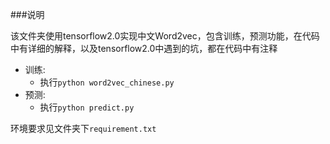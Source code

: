 ###说明

该文件夹使用tensorflow2.0实现中文Word2vec，包含训练，预测功能，在代码中有详细的解释，以及tensorflow2.0中遇到的坑，都在代码中有注释

* 训练:
  * 执行`python word2vec_chinese.py` 
* 预测:
  * 执行`python predict.py`



环境要求见文件夹下`requirement.txt`